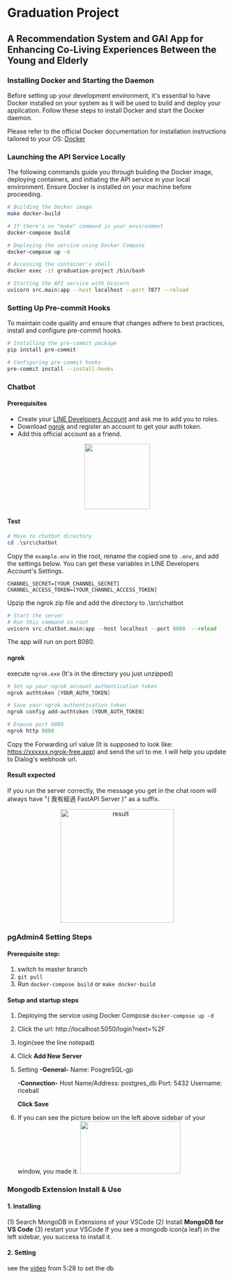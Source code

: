 # Graduation Project
## A Recommendation System and GAI App for Enhancing Co-Living Experiences Between the Young and Elderly

### Installing Docker and Starting the Daemon
Before setting up your development environment, it's essential to have Docker installed on your system as it will be used to build and deploy your application. Follow these steps to install Docker and start the Docker daemon.

Please refer to the official Docker documentation for installation instructions tailored to your OS: [Docker](https://www.docker.com/products/docker-desktop/)


### Launching the API Service Locally

The following commands guide you through building the Docker image, deploying containers, and initiating the API service in your local environment. Ensure Docker is installed on your machine before proceeding.

```bash
# Building the Docker image
make docker-build

# If there's no "make" command in your environment
docker-compose build

# Deploying the service using Docker Compose
docker-compose up -d

# Accessing the container's shell
docker exec -it graduation-project /bin/bash

# Starting the API service with Uvicorn
uvicorn src.main:app --host localhost --port 7877 --reload
```

### Setting Up Pre-commit Hooks

To maintain code quality and ensure that changes adhere to best practices, install and configure pre-commit hooks.

```bash
# Installing the pre-commit package
pip install pre-commit

# Configuring pre-commit hooks
pre-commit install --install-hooks
```


### Chatbot
#### Prerequisites
- Create your [LINE Developers Account](https://account.line.biz/login?redirectUri=https%3A%2F%2Fdevelopers.line.biz%2Fconsole%2Fchannel%2Fnew%3Ftype%3Dline-login) and ask me to add you to roles.
- Download [ngrok](https://ngrok.com/download) and register an account to get your auth token.
- Add this official account as a friend.
<div align="center">
  <img src="https://github.com/Fang-4-Group/Graduation-Project/assets/82760846/c369e78a-5553-424e-8ac5-8b0042772d66" width="150" height="150">
</div>

#### Test
```powershell
# Move to chatbot directory
cd .\src\chatbot
```
Copy the `example.env` in the root, rename the copied one to `.env`, and add the settings below. You can get these variables in LINE Developers Account's Settings.
```env
CHANNEL_SECRET=[YOUR_CHANNEL_SECRET]
CHANNEL_ACCESS_TOKEN=[YOUR_CHANNEL_ACCESS_TOKEN]
```
Upzip the ngrok zip file and add the directory to .\src\chatbot
```python
# Start the server
# Run this command in root
uvicorn src.chatbot.main:app --host localhost --port 8080  --reload
```
The app will run on port 8080.

#### ngrok
execute `ngrok.exe` (It's in the directory you just unzipped)
```powershell
# Set up your ngrok account authentication token
ngrok authtoken [YOUR_AUTH_TOKEN]

# Save your ngrok authentication token
ngrok config add-authtoken [YOUR_AUTH_TOKEN]

# Expose port 8080
ngrok http 8080
```
Copy the Forwarding url value (It is supposed to look like: https://xxxxxx.ngrok-free.app) and send the url to me. I will help you update to Dialog's webhook url.

#### Result expected
If you run the server correctly, the message you get in the chat room will always have "( 我有經過 FastAPI Server )" as a suffix.
<div align="center">
  <img width="260" alt="result" src="https://github.com/Fang-4-Group/Graduation-Project/assets/82760846/80f5899b-8e3b-492e-a6e2-588adff271ee">
</div>


### pgAdmin4 Setting Steps
#### Prerequisite step:
1. switch to master branch
2. `git pull`
3. Run `docker-compose build` or `make docker-build`
#### Setup and startup steps
1. Deploying the service using Docker Compose
    ```docker-compose up -d```
2. Click the url: http://localhost:5050/login?next=%2F
3. login(see the line notepad)
4. Click **Add New Server**
5. Setting
    **-General-**
    Name: PosgreSQL-gp

    **-Connection-**
    Host Name/Address: postgres_db
    Port: 5432
    Username: riceball

    **Click Save**

6. If you can see the picture below on the left above sidebar of your window, you made it.
   <img src="https://github.com/Fang-4-Group/Graduation-Project/assets/93365070/da9f4beb-60e0-4e8f-9f6f-9dfc6fb5a31a" width="230" height="120">

### Mongodb Extension Install & Use
#### 1. Installing
(1) Search MongoDB in Extensions of your VSCode
(2) Install **MongoDB for VS Code**
(3) restart your VSCode
If you see a mongodb icon(a leaf) in the left sidebar, you success to install it.
#### 2. Setting
see the [video](https://youtu.be/3XkHMh91dtQ?si=CSQwmWVK4FGo0hVJ&t=328) from 5:28 to set the db
